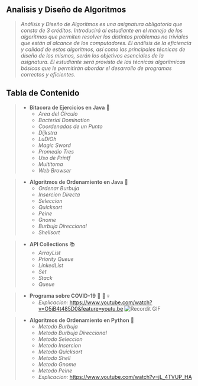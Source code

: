 ## Analisis y Diseño de Algoritmos 
>_Análisis y Diseño de Algoritmos es una asignatura obligatoria que consta de 3 créditos. Introducirá al estudiante en el manejo de los algoritmos que permiten resolver los distintos problemas no triviales que están al alcance de los computadores. El análisis de la eficiencia y calidad de estos algoritmos, así como las principales técnicas de diseño de los mismos, serán los objetivos esenciales de la asignatura. El estudiante será provisto de las técnicas algorítmicas básicas que le permitirán abordar el desarrollo de programas correctos y eficientes._

## Tabla de Contenido
> * **Bitacora de Ejercicios en Java** 📑
>   * _Area del Circulo_
>   * _Bacterial Domination_
>   * _Coordenadas de un Punto_
>   * _Dijkstra_
>   * _LuDiOh_
>   * _Magic Sword_
>   * _Promedio Tres_
>   * _Uso de Printf_
>   * _Multitoma_
>   * _Web Browser_

> * **Algoritmos de Ordenamiento en Java** 📁
>   * _Ordenar Burbuja_
>   * _Insercion Directa_
>   * _Seleccion_
>   * _Quicksort_
>   * _Peine_
>   * _Gnome_
>   * _Burbuja Direccional_
>   * _Shellsort_

> * **API Collections** 📚
>   * _ArrayList_
>   * _Priority Queue_
>   * _LinkedList_
>   * _Set_
>   * _Stack_
>   * _Queue_

> * **Programa sobre COVID-19** 🦇 💩 💀
>   * _Explicacion:_ https://www.youtube.com/watch?v=O5jB4t485D0&feature=youtu.be
    ![Recordit GIF](https://media.giphy.com/media/IhUkEihTpf8FFMssng/giphy.gif)

> * **Algoritmos de Ordenamiento en Python** 🐍
>   * _Metodo Burbuja_
>   * _Metodo Burbuja Direccional_
>   * _Metodo Seleccion_
>   * _Metodo Insercion_
>   * _Metodo Quicksort_
>   * _Metodo Shell_
>   * _Metodo Gnome_
>   * _Metodo Peine_
>   * _Explicacion:_ https://www.youtube.com/watch?v=jL_4TVUP_HA
